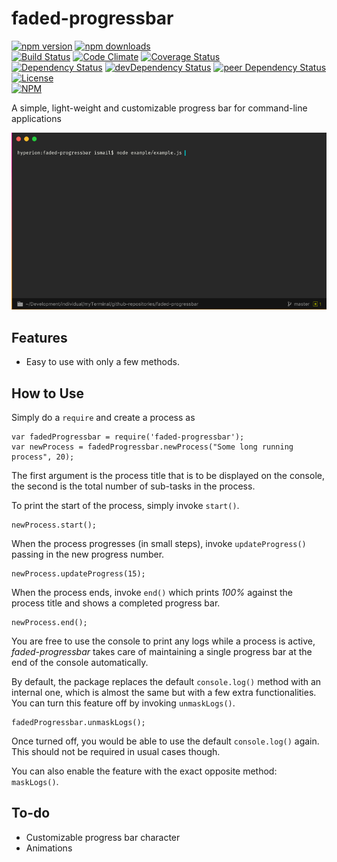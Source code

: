 # faded-progressbar

[![npm version](https://badge.fury.io/js/faded-progressbar.svg)](https://badge.fury.io/js/faded-progressbar)
[![npm downloads](https://img.shields.io/npm/dt/faded-progressbar.svg)](https://www.npmjs.com/package/faded-progressbar)  
[![Build Status](https://travis-ci.org/myTerminal/faded-progressbar.svg?branch=master)](https://travis-ci.org/myTerminal/faded-progressbar)
[![Code Climate](https://codeclimate.com/github/myTerminal/faded-progressbar.png)](https://codeclimate.com/github/myTerminal/faded-progressbar)
[![Coverage Status](https://img.shields.io/coveralls/myTerminal/faded-progressbar.svg)](https://coveralls.io/r/myTerminal/faded-progressbar?branch=master)  
[![Dependency Status](https://david-dm.org/myTerminal/faded-progressbar.svg)](https://david-dm.org/myTerminal/faded-progressbar)
[![devDependency Status](https://david-dm.org/myTerminal/faded-progressbar/dev-status.svg)](https://david-dm.org/myTerminal/faded-progressbar#info=devDependencies)
[![peer Dependency Status](https://david-dm.org/myTerminal/faded-progressbar/peer-status.svg)](https://david-dm.org/myTerminal/faded-progressbar#info=peerDependencies)  
[![License](https://img.shields.io/github/license/myTerminal/ample-alerts.svg)](https://opensource.org/licenses/MIT)  
[![NPM](https://nodei.co/npm/faded-progressbar.png?downloads=true&downloadRank=true&stars=true)](https://nodei.co/npm/faded-progressbar/)

A simple, light-weight and customizable progress bar for command-line applications

![Demo](images/demo.gif)

## Features

* Easy to use with only a few methods.

## How to Use

Simply do a `require` and create a process as

    var fadedProgressbar = require('faded-progressbar');
    var newProcess = fadedProgressbar.newProcess("Some long running process", 20);

The first argument is the process title that is to be displayed on the console, the second is the total number of sub-tasks in the process.

To print the start of the process, simply invoke `start()`.

    newProcess.start();

When the process progresses (in small steps), invoke `updateProgress()` passing in the new progress number.

    newProcess.updateProgress(15);

When the process ends, invoke `end()` which prints *100%* against the process title and shows a completed progress bar.

    newProcess.end();
    
You are free to use the console to print any logs while a process is active, *faded-progressbar* takes care of maintaining a single progress bar at the end of the console automatically.

By default, the package replaces the default `console.log()` method with an internal one, which is almost the same but with a few extra functionalities. You can turn this feature off by invoking `unmaskLogs()`.

    fadedProgressbar.unmaskLogs();

Once turned off, you would be able to use the default `console.log()` again. This should not be required in usual cases though.

You can also enable the feature with the exact opposite method: `maskLogs()`.
    
## To-do

* Customizable progress bar character
* Animations
